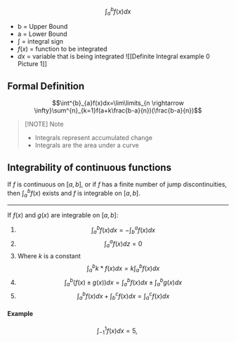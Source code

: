 $$\int^{b}_{a}f(x)dx$$
- b = Upper Bound
- a = Lower Bound
- $\int$ = integral sign
- $f(x)$ = function to be integrated
- $dx$ = variable that is being integrated
![[Definite Integral example 0 Picture 1]]
## Formal Definition
$$\int^{b}_{a}f(x)dx=\lim\limits_{n \rightarrow \infty}\sum^{n}_{k=1}f(a+k\frac{b-a}{n})(\frac{b-a}{n})$$

> [!NOTE] Note
> - Integrals represent accumulated change
> - Integrals are the area under a curve
## Integrability of continuous functions
If $f$ is continuous on $[a,b]$, or if $f$ has a finite number of jump discontinuities, then $\int^{b}_{a}f(x)$ exists and $f$ is integrable on $[a,b]$.

---
If $f(x)$ and $g(x)$ are integrable on $[a,b]$:
1. $$\int^{b}_{a}f(x)dx=-\int^{a}_{b}f(x)dx$$
2. $$\int^{a}_{a}f(x)dz=0$$
3. Where $k$ is a constant$$\int^{b}_{a}k*f(x)dx=k\int^{b}_{a}f(x)dx$$
4. $$\int^{b}_{a}(f(x)\pm g(x))dx=\int^{b}_{a}f(x)dx\pm\int^{b}_{a}g(x)dx$$
5. $$\int^{b}_{a}f(x)dx+\int^{c}_{b}f(x)dx=\int^{c}_{a}f(x)dx$$
#### Example
$$\int^{1}_{-1}f(x)dx=5,~$$